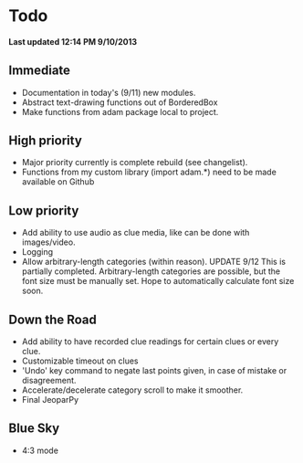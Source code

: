 # Todo #
#### Last updated 12:14 PM 9/10/2013 ####

## Immediate ##
* Documentation in today's (9/11) new modules. 
* Abstract text-drawing functions out of BorderedBox
* Make functions from adam package local to project.

## High priority ##
* Major priority currently is complete rebuild (see changelist).
* Functions from my custom library (import adam.*) need to be made available on Github

## Low priority ##
* Add ability to use audio as clue media, like can be done with images/video.
* Logging
* Allow arbitrary-length categories (within reason).
	UPDATE 9/12
	This is partially completed. Arbitrary-length categories are
	possible, but the font size must be manually set. Hope to
	automatically calculate font size soon.

## Down the Road ##
* Add ability to have recorded clue readings for certain clues or every clue.
* Customizable timeout on clues
* 'Undo' key command to negate last points given, in case of mistake or disagreement.
* Accelerate/decelerate category scroll to make it smoother.
* Final JeoparPy

## Blue Sky ##
* 4:3 mode
